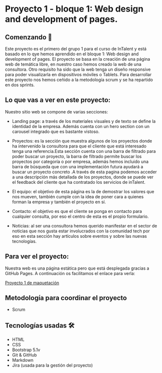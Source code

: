 
# Proyecto 1 - bloque 1: Web design and development of pages.
## Comenzando 🚀

Este proyecto es el primero del grupo 1 para el curso de InTalent y está basado en lo qye hemos aprendido en el bloque 1: Web design and development of pages.
El proyecto se basa en la creación de una página web de temática libre, en nuestro caso hemos creado la web de una consultora. Otro requisito ha sido que la web tenga un diseño responsive para poder visualizarla en dispositivos móviles o Tablets. 
Para desarrollar este proyecto nos hemos ceñido a la metodología scrum y se ha repartido en dos sprints. 

## Lo que vas a ver en este proyecto:
Nuestro sitio web se compone de varias secciones:
-	Landing page: a través de los materiales visuales y de texto se define la identidad de la empresa. Además cuenta con un hero section con un carousel integrado que es bastante vistoso.

-	Proyectos: es la sección que muestra algunos de los proyectos donde ha intervenido la consultora para que el cliente que está interesado tenga una referencia.Esta sección cuenta con una barra de filtrado para poder buscar un proyecto, la barra de filtrado permite buscar los proyectos por categoría o por empresa, además hemos incluido una barra de búsqueda que con una implementación futura ayudará a buscar un proyecto concreto .A través de esta pagina podemos acceder a una descripción más detallada de los proyectos, donde se puede ver el feedback del cliente que ha contratado los servicios de inTalent.

-	El equipo: el objetivo de esta página es la de demostrar los valores que nos mueven, también cumple con la idea de poner cara a quienes forman la empresa y también el proyecto en sí.

-	Contacto: el objetivo es que el cliente se ponga en contacto para cualquier consulta, por eso el centro de esta es el propio formulario.

-	Noticias: al ser una consultora hemos querido manifestar en el sector de noticias que nos gusta estar involucrados con la comunidad tech por eso en esta sección hay artículos sobre eventos y sobre las nuevas tecnologías.

## Para ver el proyecto:
Nuestra web es una página estática pero que está desplegada gracias a GitHub Pages. A continuación os facilitamos el enlace para verla:

[Proyecto 1 de maquetación](https://natalisb9.github.io/proyecto1_grupo4/)

## Metodología para coordinar el proyecto
- Scrum

## Tecnologías usadas 🛠️
- HTML
- CSS
- Bootstrap 5.1v
- Git & GitHub
- Markdown
- Jira (usada para la gestión del proyecto)
